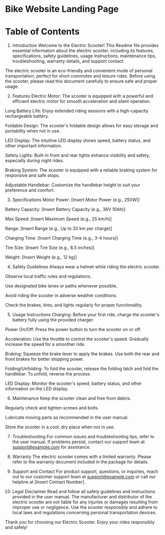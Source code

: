 # Bike Website Landing Page

# Table of Contents

1. Introduction
Welcome to the Electric Scooter! This Readme file provides essential information about the electric scooter, including its features, specifications, safety guidelines, usage instructions, maintenance tips, troubleshooting, warranty details, and support contact.

The electric scooter is an eco-friendly and convenient mode of personal transportation, perfect for short commutes and leisure rides. Before using the scooter, please read this document carefully to ensure safe and proper usage.

2. Features
Electric Motor: The scooter is equipped with a powerful and efficient electric motor for smooth acceleration and silent operation.

Long Battery Life: Enjoy extended riding sessions with a high-capacity rechargeable battery.

Foldable Design: The scooter's foldable design allows for easy storage and portability when not in use.

LED Display: The intuitive LED display shows speed, battery status, and other important information.

Safety Lights: Built-in front and rear lights enhance visibility and safety, especially during night rides.

Braking System: The scooter is equipped with a reliable braking system for responsive and safe stops.

Adjustable Handlebar: Customize the handlebar height to suit your preference and comfort.

3. Specifications
Motor Power: [Insert Motor Power (e.g., 250W)]

Battery Capacity: [Insert Battery Capacity (e.g., 36V 10Ah)]

Max Speed: [Insert Maximum Speed (e.g., 25 km/h)]

Range: [Insert Range (e.g., Up to 20 km per charge)]

Charging Time: [Insert Charging Time (e.g., 3-4 hours)]

Tire Size: [Insert Tire Size (e.g., 8.5 inches)]

Weight: [Insert Weight (e.g., 12 kg)]

4. Safety Guidelines
Always wear a helmet while riding the electric scooter.

Observe local traffic rules and regulations.

Use designated bike lanes or paths whenever possible.

Avoid riding the scooter in adverse weather conditions.

Check the brakes, tires, and lights regularly for proper functionality.

5. Usage Instructions
Charging: Before your first ride, charge the scooter's battery fully using the provided charger.

Power On/Off: Press the power button to turn the scooter on or off.

Acceleration: Use the throttle to control the scooter's speed. Gradually increase the speed for a smoother ride.

Braking: Squeeze the brake lever to apply the brakes. Use both the rear and front brakes for better stopping power.

Folding/Unfolding: To fold the scooter, release the folding latch and fold the handlebar. To unfold, reverse the process.

LED Display: Monitor the scooter's speed, battery status, and other information on the LED display.

6. Maintenance
Keep the scooter clean and free from debris.

Regularly check and tighten screws and bolts.

Lubricate moving parts as recommended in the user manual.

Store the scooter in a cool, dry place when not in use.

7. Troubleshooting
For common issues and troubleshooting tips, refer to the user manual. If problems persist, contact our support team at support@example.com for assistance.

8. Warranty
The electric scooter comes with a limited warranty. Please refer to the warranty document included in the package for details.

9. Support and Contact
For product support, questions, or inquiries, reach out to our customer support team at support@example.com or call our helpline at [Insert Contact Number].

10. Legal Disclaimer
Read and follow all safety guidelines and instructions provided in the user manual. The manufacturer and distributor of the electric scooter are not liable for any injuries or damages resulting from improper use or negligence. Use the scooter responsibly and adhere to local laws and regulations concerning personal transportation devices.

Thank you for choosing our Electric Scooter. Enjoy your rides responsibly and safely!
